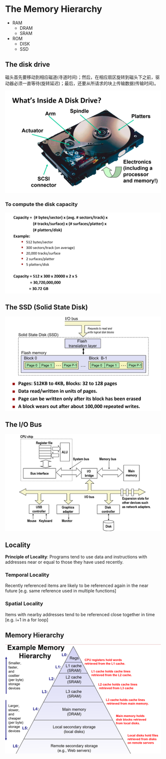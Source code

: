 # The Memory Hierarchy

- RAM
  - DRAM
  - SRAM
- ROM
  - DISK
  - SSD

## The disk drive

磁头首先要移动到相应磁道(寻道时间)；然后，在相应扇区旋转到磁头下之前，驱动器必须一直等待(旋转延迟)；最后，还要从所请求的块上传输数据(传输时间)。

![.](resources/disk-drive.png)

### To compute the disk capacity

![.](resources/disk-capacity.png)

## The SSD (Solid State Disk)

![.](resources/ssd.png)

## The I/O Bus

![.](resources/io-bus.png)

## Locality

**Principle of Locality**: Programs tend to use data and instructions with addresses near or equal to those they have used recently.

### Temporal Locality

Recently referenced items are likely to be referenced again in the near future [e.g. same reference used in multiple functions]

### Spatial Locality

Items with nearby addresses tend to be referenced close together in time [e.g. i+1 in a for loop]

## Memory Hierarchy

![.](resources/memory-hierarchy.png)
